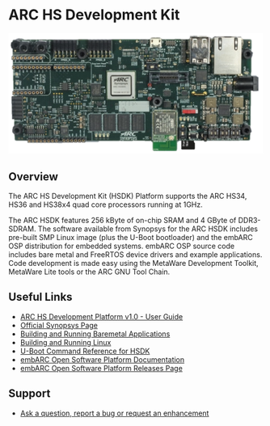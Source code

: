 # ARC HS Development Kit

![ARC HS Development Kit](images/board-hsdk.png)

## Overview

The ARC HS Development Kit (HSDK) Platform supports the ARC HS34, HS36 and
HS38x4 quad core processors running at 1GHz.

The ARC HSDK features 256 kByte of on-chip SRAM and 4 GByte of DDR3-SDRAM.
The software available from Synopsys for the ARC HSDK includes pre-built SMP
Linux image (plus the U-Boot bootloader) and the embARC OSP distribution for
embedded systems. embARC OSP source code includes bare metal and FreeRTOS device
drivers and example applications. Code development is made easy using the
MetaWare Development Toolkit, MetaWare Lite tools or the ARC GNU Tool Chain.

## Useful Links

* [ARC HS Development Platform v1.0 - User Guide](files/ARC_HSDK_User_Guide.pdf)
* [Official Synopsys Page](https://www.synopsys.com/dw/ipdir.php?ds=arc-hs-development-kit)
* [Building and Running Baremetal Applications](../baremetal/hardware/hsdk.md)
* [Building and Running Linux](../linux/hsdk/build.md)
* [U-Boot Command Reference for HSDK](../linux/hsdk/uboot-commands.md)
* [embARC Open Software Platform Documentation](https://foss-for-synopsys-dwc-arc-processors.github.io/embarc_osp)
* [embARC Open Software Platform Releases Page](https://github.com/foss-for-synopsys-dwc-arc-processors/embarc_osp/releases)

## Support

* [Ask a question, report a bug or request an enhancement](https://github.com/foss-for-synopsys-dwc-arc-processors/ARC-Development-Systems-Forum/wiki/Reporting-a-bug)
